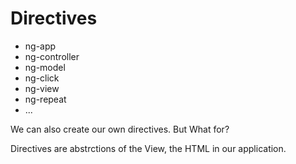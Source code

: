 # Directives

* ng-app
* ng-controller
* ng-model
* ng-click
* ng-view
* ng-repeat
* ...


We can also create our own directives. But What for?


Directives are abstrctions of the View, the HTML in our application.


